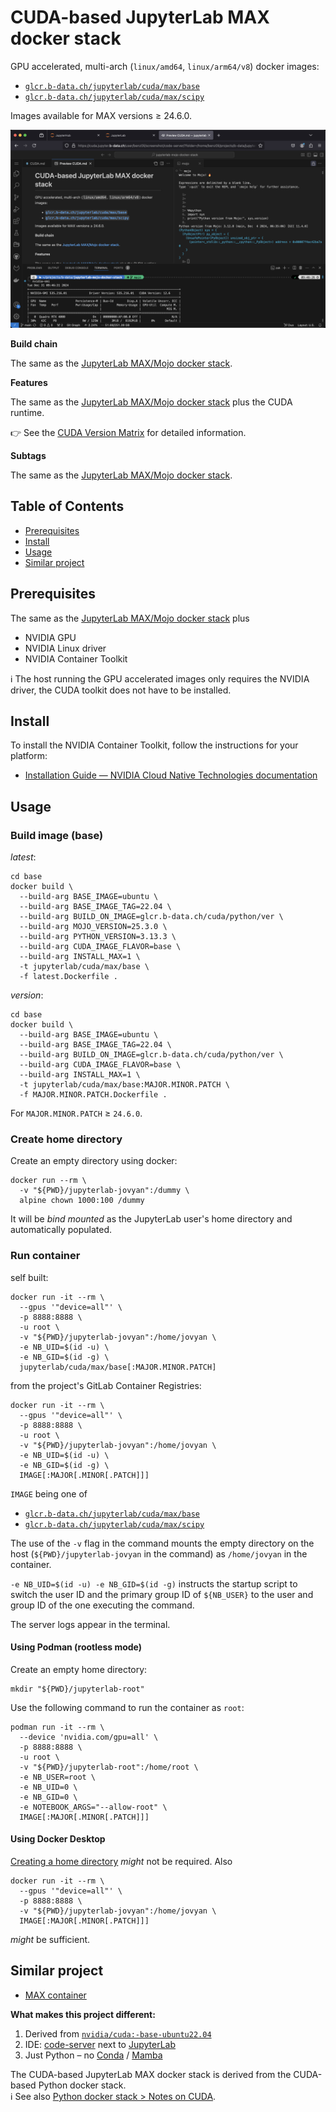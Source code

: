 # CUDA-based JupyterLab MAX docker stack

GPU accelerated, multi-arch (`linux/amd64`, `linux/arm64/v8`) docker images:

* [`glcr.b-data.ch/jupyterlab/cuda/max/base`](https://gitlab.b-data.ch/jupyterlab/cuda/max/base/container_registry)
* [`glcr.b-data.ch/jupyterlab/cuda/max/scipy`](https://gitlab.b-data.ch/jupyterlab/cuda/max/scipy/container_registry)

Images available for MAX versions ≥ 24.6.0.

![CUDA screenshot](assets/cuda-screenshot.png)

**Build chain**

The same as the
[JupyterLab MAX/Mojo docker stack](README.md#jupyterlab-maxmojo-docker-stack).

**Features**

The same as the
[JupyterLab MAX/Mojo docker stack](README.md#jupyterlab-maxmojo-docker-stack)
plus the CUDA runtime.

:point_right: See the [CUDA Version Matrix](CUDA_VERSION_MATRIX.md) for detailed
information.

**Subtags**

The same as the
[JupyterLab MAX/Mojo docker stack](README.md#jupyterlab-maxmojo-docker-stack).

## Table of Contents

* [Prerequisites](#prerequisites)
* [Install](#install)
* [Usage](#usage)
* [Similar project](#similar-project)

## Prerequisites

The same as the
[JupyterLab MAX/Mojo docker stack](README.md#prerequisites) plus

* NVIDIA GPU
* NVIDIA Linux driver
* NVIDIA Container Toolkit

:information_source: The host running the GPU accelerated images only requires
the NVIDIA driver, the CUDA toolkit does not have to be installed.

## Install

To install the NVIDIA Container Toolkit, follow the instructions for your
platform:

* [Installation Guide &mdash; NVIDIA Cloud Native Technologies documentation](https://docs.nvidia.com/datacenter/cloud-native/container-toolkit/install-guide.html#supported-platforms)

## Usage

### Build image (base)

*latest*:

```shell
cd base
docker build \
  --build-arg BASE_IMAGE=ubuntu \
  --build-arg BASE_IMAGE_TAG=22.04 \
  --build-arg BUILD_ON_IMAGE=glcr.b-data.ch/cuda/python/ver \
  --build-arg MOJO_VERSION=25.3.0 \
  --build-arg PYTHON_VERSION=3.13.3 \
  --build-arg CUDA_IMAGE_FLAVOR=base \
  --build-arg INSTALL_MAX=1 \
  -t jupyterlab/cuda/max/base \
  -f latest.Dockerfile .
```

*version*:

```shell
cd base
docker build \
  --build-arg BASE_IMAGE=ubuntu \
  --build-arg BASE_IMAGE_TAG=22.04 \
  --build-arg BUILD_ON_IMAGE=glcr.b-data.ch/cuda/python/ver \
  --build-arg CUDA_IMAGE_FLAVOR=base \
  --build-arg INSTALL_MAX=1 \
  -t jupyterlab/cuda/max/base:MAJOR.MINOR.PATCH \
  -f MAJOR.MINOR.PATCH.Dockerfile .
```

For `MAJOR.MINOR.PATCH` ≥ `24.6.0`.

### Create home directory

Create an empty directory using docker:

```shell
docker run --rm \
  -v "${PWD}/jupyterlab-jovyan":/dummy \
  alpine chown 1000:100 /dummy
```

It will be *bind mounted* as the JupyterLab user's home directory and
automatically populated.

### Run container

self built:

```shell
docker run -it --rm \
  --gpus '"device=all"' \
  -p 8888:8888 \
  -u root \
  -v "${PWD}/jupyterlab-jovyan":/home/jovyan \
  -e NB_UID=$(id -u) \
  -e NB_GID=$(id -g) \
  jupyterlab/cuda/max/base[:MAJOR.MINOR.PATCH]
```

from the project's GitLab Container Registries:

```shell
docker run -it --rm \
  --gpus '"device=all"' \
  -p 8888:8888 \
  -u root \
  -v "${PWD}/jupyterlab-jovyan":/home/jovyan \
  -e NB_UID=$(id -u) \
  -e NB_GID=$(id -g) \
  IMAGE[:MAJOR[.MINOR[.PATCH]]]
```

`IMAGE` being one of

* [`glcr.b-data.ch/jupyterlab/cuda/max/base`](https://gitlab.b-data.ch/jupyterlab/cuda/max/base/container_registry)
* [`glcr.b-data.ch/jupyterlab/cuda/max/scipy`](https://gitlab.b-data.ch/jupyterlab/cuda/max/scipy/container_registry)

The use of the `-v` flag in the command mounts the empty directory on the host
(`${PWD}/jupyterlab-jovyan` in the command) as `/home/jovyan` in the container.

`-e NB_UID=$(id -u) -e NB_GID=$(id -g)` instructs the startup script to switch
the user ID and the primary group ID of `${NB_USER}` to the user and group ID of
the one executing the command.

The server logs appear in the terminal.

#### Using Podman (rootless mode)

Create an empty home directory:

```shell
mkdir "${PWD}/jupyterlab-root"
```

Use the following command to run the container as `root`:

```shell
podman run -it --rm \
  --device 'nvidia.com/gpu=all' \
  -p 8888:8888 \
  -u root \
  -v "${PWD}/jupyterlab-root":/home/root \
  -e NB_USER=root \
  -e NB_UID=0 \
  -e NB_GID=0 \
  -e NOTEBOOK_ARGS="--allow-root" \
  IMAGE[:MAJOR[.MINOR[.PATCH]]]
```

#### Using Docker Desktop

[Creating a home directory](#create-home-directory) *might* not be required.
Also

```shell
docker run -it --rm \
  --gpus '"device=all"' \
  -p 8888:8888 \
  -v "${PWD}/jupyterlab-jovyan":/home/jovyan \
  IMAGE[:MAJOR[.MINOR[.PATCH]]]
```

*might* be sufficient.

## Similar project

* [MAX container](https://docs.modular.com/max/container/)

**What makes this project different:**

1. Derived from [`nvidia/cuda:-base-ubuntu22.04`](https://hub.docker.com/r/nvidia/cuda/tags?page=1&name=-base-ubuntu22.04)
1. IDE: [code-server](https://github.com/coder/code-server) next to
   [JupyterLab](https://github.com/jupyterlab/jupyterlab)
1. Just Python – no [Conda](https://github.com/conda/conda) /
   [Mamba](https://github.com/mamba-org/mamba)

The CUDA-based JupyterLab MAX docker stack is derived from the CUDA-based Python
docker stack.  
:information_source: See also [Python docker stack > Notes on CUDA](https://github.com/b-data/python-docker-stack/blob/main/CUDA_NOTES.md).
